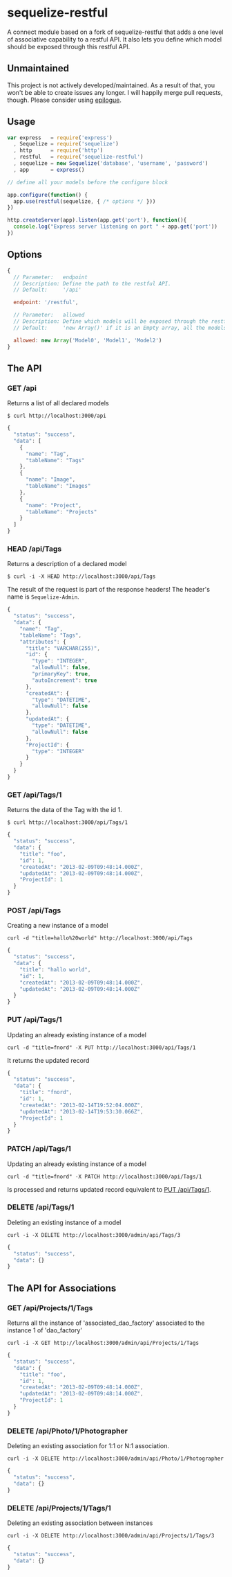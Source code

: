 # sequelize-restful

A connect module based on a fork of sequelize-restful that adds a one level of associative capability to a restful API. It also lets you define which model should be exposed through this restful API.

## Unmaintained

This project is not actively developed/maintained. As a result of that, you won't be able to create issues any longer. I will happily merge pull requests, though. Please consider using [epilogue](https://github.com/dchester/epilogue). 

## Usage

```js
var express   = require('express')
  , Sequelize = require('sequelize')
  , http      = require('http')
  , restful   = require('sequelize-restful')
  , sequelize = new Sequelize('database', 'username', 'password')
  , app       = express()

// define all your models before the configure block

app.configure(function() {
  app.use(restful(sequelize, { /* options */ }))
})

http.createServer(app).listen(app.get('port'), function(){
  console.log("Express server listening on port " + app.get('port'))
})
```

## Options

```js
{
  // Parameter:   endpoint
  // Description: Define the path to the restful API.
  // Default:     '/api'

  endpoint: '/restful',

  // Parameter:   allowed
  // Description: Define which models will be exposed through the restful API
  // Default:     'new Array()' if it is an Empty array, all the models will be exposed by default

  allowed: new Array('Model0', 'Model1', 'Model2')
}
```

## The API

### GET /api

Returns a list of all declared models

```console
$ curl http://localhost:3000/api
```

```js
{
  "status": "success",
  "data": [
    {
      "name": "Tag",
      "tableName": "Tags"
    },
    {
      "name": "Image",
      "tableName": "Images"
    },
    {
      "name": "Project",
      "tableName": "Projects"
    }
  ]
}
```

### HEAD /api/Tags

Returns a description of a declared model

```console
$ curl -i -X HEAD http://localhost:3000/api/Tags
```

The result of the request is part of the response headers! The header's name is `Sequelize-Admin`.

```js
{
  "status": "success",
  "data": {
    "name": "Tag",
    "tableName": "Tags",
    "attributes": {
      "title": "VARCHAR(255)",
      "id": {
        "type": "INTEGER",
        "allowNull": false,
        "primaryKey": true,
        "autoIncrement": true
      },
      "createdAt": {
        "type": "DATETIME",
        "allowNull": false
      },
      "updatedAt": {
        "type": "DATETIME",
        "allowNull": false
      },
      "ProjectId": {
        "type": "INTEGER"
      }
    }
  }
}
```

### GET /api/Tags/1

Returns the data of the Tag with the id 1.

```console
$ curl http://localhost:3000/api/Tags/1
```

```js
{
  "status": "success",
  "data": {
    "title": "foo",
    "id": 1,
    "createdAt": "2013-02-09T09:48:14.000Z",
    "updatedAt": "2013-02-09T09:48:14.000Z",
    "ProjectId": 1
  }
}
```

### POST /api/Tags

Creating a new instance of a model

```console
curl -d "title=hallo%20world" http://localhost:3000/api/Tags
```

```js
{
  "status": "success",
  "data": {
    "title": "hallo world",
    "id": 1,
    "createdAt": "2013-02-09T09:48:14.000Z",
    "updatedAt": "2013-02-09T09:48:14.000Z"
  }
}
```

### PUT /api/Tags/1

Updating an already existing instance of a model

```console
curl -d "title=fnord" -X PUT http://localhost:3000/api/Tags/1
```

It returns the updated record

```js
{
  "status": "success",
  "data": {
    "title": "fnord",
    "id": 1,
    "createdAt": "2013-02-14T19:52:04.000Z",
    "updatedAt": "2013-02-14T19:53:30.066Z",
    "ProjectId": 1
  }
}
```

### PATCH /api/Tags/1

Updating an already existing instance of a model

```console
curl -d "title=fnord" -X PATCH http://localhost:3000/api/Tags/1
```

Is processed and returns updated record equivalent to [PUT /api/Tags/1](#put-apitags1).


### DELETE /api/Tags/1

Deleting an existing instance of a model

```console
curl -i -X DELETE http://localhost:3000/admin/api/Tags/3
```

```js
{
  "status": "success",
  "data": {}
}
```

## The API for Associations

### GET /api/Projects/1/Tags

Returns all the instance of 'associated_dao_factory' associated to the instance 1 of 'dao_factory'

```console
curl -i -X GET http://localhost:3000/admin/api/Projects/1/Tags

```

```js
{
  "status": "success",
  "data": {
    "title": "foo",
    "id": 1,
    "createdAt": "2013-02-09T09:48:14.000Z",
    "updatedAt": "2013-02-09T09:48:14.000Z",
    "ProjectId": 1
  }
}
```

### DELETE /api/Photo/1/Photographer

Deleting an existing association for 1:1 or N:1 association.

```console
curl -i -X DELETE http://localhost:3000/admin/api/Photo/1/Photographer
```

```js
{
  "status": "success",
  "data": {}
}
```

### DELETE /api/Projects/1/Tags/1

Deleting an existing association between instances

```console
curl -i -X DELETE http://localhost:3000/admin/api/Projects/1/Tags/3
```

```js
{
  "status": "success",
  "data": {}
}
```
